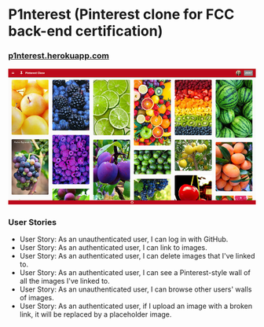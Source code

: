 # P1nterest (Pinterest clone for FCC back-end certification)

### [p1nterest.herokuapp.com](https://p1nterest.herokuapp.com/)

![p1nterest screenshot](https://raw.githubusercontent.com/rifkegribenes/p1nterest/master/client/src/img/screenshot.jpg)

### User Stories

* User Story: As an unauthenticated user, I can log in with GitHub.
* User Story: As an authenticated user, I can link to images.
* User Story: As an authenticated user, I can delete images that I've linked to.
* User Story: As an authenticated user, I can see a Pinterest-style wall of all the images I've linked to.
* User Story: As an unauthenticated user, I can browse other users' walls of images.
* User Story: As an authenticated user, if I upload an image with a broken link, it will be replaced by a placeholder image.
